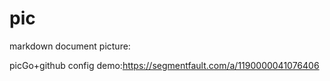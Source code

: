 # pic
markdown document picture:

picGo+github 
config demo:https://segmentfault.com/a/1190000041076406
